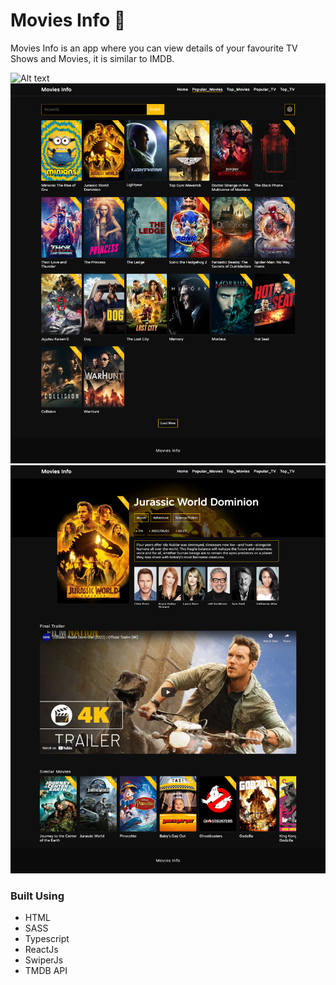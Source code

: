# Movies Info 🎥  

Movies Info is an app where you can view details of your favourite TV Shows and Movies, it is similar to IMDB.

![Alt text](./site-homepage-image.png)
![Alt text](./site-moviespage-image.png)
![Alt text](./site-moviepage-image.png)


### Built Using
- HTML
- SASS
- Typescript 
- ReactJs
- SwiperJs
- TMDB API
